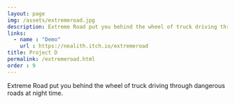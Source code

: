 ```yaml
---
layout: page
img: /assets/extremeroad.jpg
description: Extreme Road put you behind the wheel of truck driving through dangerous roads at night time.
links:
  - name : "Demo"
    url : https://nealith.itch.io/extremeroad
title: Project D
permalink: /extremeroad.html
order : 9
---
```


Extreme Road put you behind the wheel of truck driving through dangerous roads at night time.
